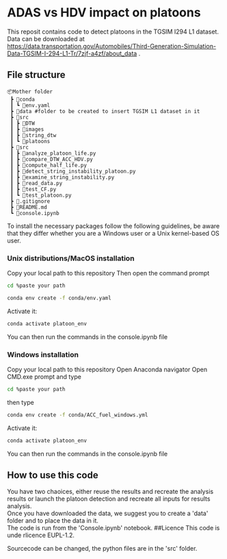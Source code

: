 # ADAS vs HDV impact on platoons
This reposit contains code to detect platoons in the TGSIM I294 L1 dataset. Data can be downloaded at https://data.transportation.gov/Automobiles/Third-Generation-Simulation-Data-TGSIM-I-294-L1-Tr/7zjf-a4zf/about_data . <br>


## File structure

```
📦Mother folder
 ┣ 📂conda
 ┃ ┗ 📜env.yaml
 ┣ 📂data #folder to be created to insert TGSIM L1 dataset in it
 ┣ 📂src
 ┃ ┣ 📂DTW
 ┃ ┣ 📂images
 ┃ ┣ 📂string_dtw
 ┃ ┗ 📂platoons
 ┣ 📂src
 ┃ ┣ 📜analyze_platoon_life.py
 ┃ ┣ 📜compare_DTW_ACC_HDV.py
 ┃ ┣ 📜compute_half_life.py
 ┃ ┣ 📜detect_string_instability_platoon.py
 ┃ ┣ 📜examine_string_instability.py
 ┃ ┣ 📜read_data.py
 ┃ ┣ 📜test_CF.py
 ┃ ┗ 📜test_platoon.py
 ┣ 📜.gitignore
 ┣ 📜README.md
 ┗ 📜console.ipynb
```


To install the necessary packages follow the following guidelines, be aware that they differ whether you are a Windows user or a Unix kernel-based OS user.

### Unix distributions/MacOS installation

Copy your local path to this repository
Then open the command prompt
````bash
cd %paste your path
````

````bash
conda env create -f conda/env.yaml
````

Activate it:
````bash
conda activate platoon_env
````

You can then run the commands in the console.ipynb file 

### Windows installation
Copy your local path to this repository
Open Anaconda navigator
Open CMD.exe prompt and type
````bash
cd %paste your path
````

then type 
````bash
conda env create -f conda/ACC_fuel_windows.yml
````

Activate it:
````bash
conda activate platoon_env
````

You can then run the commands in the console.ipynb file 

## How to use this code
You have two chaoices, either reuse the results and recreate the analysis results or launch the platoon detection and recreate all inputs for results analysis.<br>
Once you have downloaded the data, we suggest you to create a 'data' folder and to place the data in it.<br>
The code is run from the 'Console.ipynb' notebook.<be>
##Licence
This code is unde rlicence EUPL-1.2.


Sourcecode can be changed, the python files are in the 'src' folder.<br>


